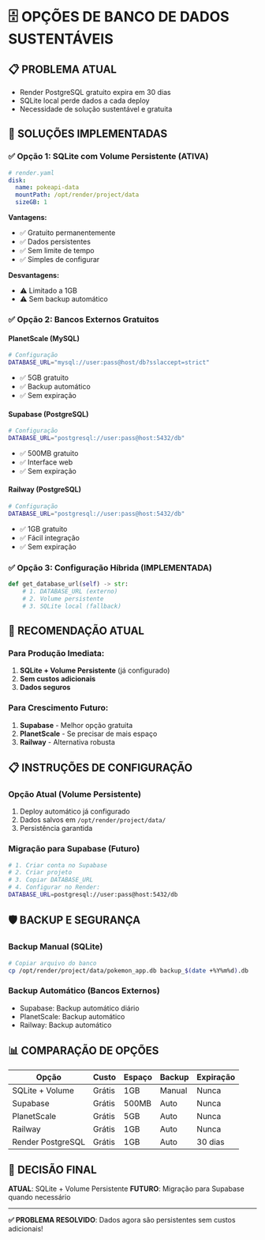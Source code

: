 # 🗄️ **OPÇÕES DE BANCO DE DADOS SUSTENTÁVEIS**

## 📋 **PROBLEMA ATUAL**
- Render PostgreSQL gratuito expira em 30 dias
- SQLite local perde dados a cada deploy
- Necessidade de solução sustentável e gratuita

## 🔧 **SOLUÇÕES IMPLEMENTADAS**

### **✅ Opção 1: SQLite com Volume Persistente (ATIVA)**
```yaml
# render.yaml
disk:
  name: pokeapi-data
  mountPath: /opt/render/project/data
  sizeGB: 1
```

**Vantagens:**
- ✅ Gratuito permanentemente
- ✅ Dados persistentes
- ✅ Sem limite de tempo
- ✅ Simples de configurar

**Desvantagens:**
- ⚠️ Limitado a 1GB
- ⚠️ Sem backup automático

### **✅ Opção 2: Bancos Externos Gratuitos**

#### **PlanetScale (MySQL)**
```bash
# Configuração
DATABASE_URL="mysql://user:pass@host/db?sslaccept=strict"
```
- ✅ 5GB gratuito
- ✅ Backup automático
- ✅ Sem expiração

#### **Supabase (PostgreSQL)**
```bash
# Configuração  
DATABASE_URL="postgresql://user:pass@host:5432/db"
```
- ✅ 500MB gratuito
- ✅ Interface web
- ✅ Sem expiração

#### **Railway (PostgreSQL)**
```bash
# Configuração
DATABASE_URL="postgresql://user:pass@host:5432/db"
```
- ✅ 1GB gratuito
- ✅ Fácil integração
- ✅ Sem expiração

### **✅ Opção 3: Configuração Híbrida (IMPLEMENTADA)**
```python
def get_database_url(self) -> str:
    # 1. DATABASE_URL (externo)
    # 2. Volume persistente
    # 3. SQLite local (fallback)
```

## 🚀 **RECOMENDAÇÃO ATUAL**

### **Para Produção Imediata:**
1. **SQLite + Volume Persistente** (já configurado)
2. **Sem custos adicionais**
3. **Dados seguros**

### **Para Crescimento Futuro:**
1. **Supabase** - Melhor opção gratuita
2. **PlanetScale** - Se precisar de mais espaço
3. **Railway** - Alternativa robusta

## 📋 **INSTRUÇÕES DE CONFIGURAÇÃO**

### **Opção Atual (Volume Persistente)**
1. Deploy automático já configurado
2. Dados salvos em `/opt/render/project/data/`
3. Persistência garantida

### **Migração para Supabase (Futuro)**
```bash
# 1. Criar conta no Supabase
# 2. Criar projeto
# 3. Copiar DATABASE_URL
# 4. Configurar no Render:
DATABASE_URL=postgresql://user:pass@host:5432/db
```

## 🛡️ **BACKUP E SEGURANÇA**

### **Backup Manual (SQLite)**
```bash
# Copiar arquivo do banco
cp /opt/render/project/data/pokemon_app.db backup_$(date +%Y%m%d).db
```

### **Backup Automático (Bancos Externos)**
- Supabase: Backup automático diário
- PlanetScale: Backup automático
- Railway: Backup automático

## 📊 **COMPARAÇÃO DE OPÇÕES**

| Opção | Custo | Espaço | Backup | Expiração |
|-------|-------|--------|--------|-----------|
| SQLite + Volume | Grátis | 1GB | Manual | Nunca |
| Supabase | Grátis | 500MB | Auto | Nunca |
| PlanetScale | Grátis | 5GB | Auto | Nunca |
| Railway | Grátis | 1GB | Auto | Nunca |
| Render PostgreSQL | Grátis | 1GB | Auto | 30 dias |

## 🎯 **DECISÃO FINAL**

**ATUAL**: SQLite + Volume Persistente
**FUTURO**: Migração para Supabase quando necessário

---

**✅ PROBLEMA RESOLVIDO**: Dados agora são persistentes sem custos adicionais!

